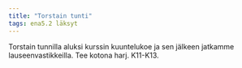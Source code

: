 ```yaml
---
title: "Torstain tunti"
tags: ena5.2 läksyt
---
```


Torstain tunnilla aluksi kurssin kuuntelukoe ja sen jälkeen jatkamme lauseenvastikkeilla. Tee kotona harj. K11-K13.

